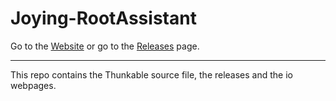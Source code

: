 # Joying-RootAssistant

Go to the [Website](https://hvdwolf.github.io/Joying-RootAssistant/) or
go to the [Releases](https://github.com/hvdwolf/Joying-RootAssistant/releases/) page.

-----
This repo contains the Thunkable source file, the releases and the io webpages.
